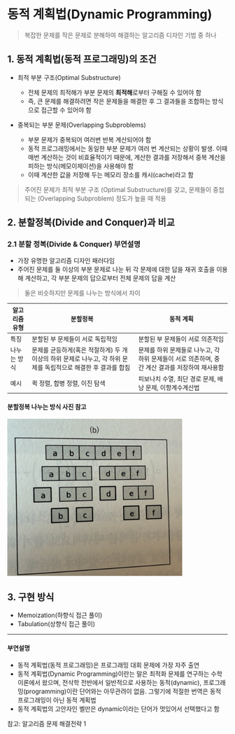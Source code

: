 # 동적 계획법(Dynamic Programming)
> 복잡한 문제를 작은 문제로 분해하여 해결하는 알고리즘 디자인 기법 중 하나

## 1. 동적 계획법(동적 프로그래밍)의 조건

- 최적 부분 구조(Optimal Substructure)
  - 전체 문제의 최적해가 부분 문제의 **최적해**로부터 구해질 수 있어야 함
  - 즉, 큰 문제를 해결하려면 작은 문제들을 해결한 후 그 결과들을 조합하는 방식으로 접근할 수 있어야 함
  

- 중복되는 부분 문제(Overlapping Subproblems)
  - 부분 문제가 중복되어 여러번 반복 계산되어야 함
  - 동적 프로그래밍에서는 동일한 부분 문제가 여러 번 계산되는 상황이 발생. 이때 매번 계산하는 것이 비효율적이기 때문에, 계산한 결과를 저장해서 중복 계산을 피하는 방식(메모이제이션)을 사용해야 함
  - 이때 계산한 값을 저장해 두는 메모리 장소를 캐시(cache)라고 함

> 주어진 문제가 최적 부분 구조 (Optimal Substructure)를 갖고, 문제들이 중첩되는 (Overlapping Subproblem) 정도가 높을 때 적용

## 2. 분할정복(Divide and Conquer)과 비교

### 2.1 분할 정복(Divide & Conquer) 부연설명
- 가장 유명한 알고리즘 디자인 패러다임
- 주어진 문제를 둘 이상의 부분 문제로 나눈 뒤 각 문제에 대한 답을 재귀 호출을 이용해 계산하고, 각 부분 문제의 답으로부터 전체 문제의 답을 계산

> 둘은 비슷하지만 문제를 나누는 방식에서 차이

 알고리즘 유형 | 분할정복                                             | 동적 계획                                                   |
|---------|--------------------------------------------------|---------------------------------------------------------|
| 특징      | 분할된 부 문제들이 서로 독립적임                               | 분할된 부 문제들이 서로 의존적임                                      |
| 나누는 방식  | 문제를 균등하게(혹은 적절하게) 두 개 이상의 하위 문제로 나누고, 각 하위 문제를 독립적으로 해결한 후 결과를 합침 | 문제를 하위 문제들로 나누고, 각 하위 문제들이 서로 의존하며, 중간 계산 결과를 저장하여 재사용함 |
| 예시      | 퀵 정렬, 합병 정렬, 이진 탐색                               | 피보나치 수열, 최단 경로 문제, 배낭 문제, 이항계수계산법                       |


#### 분할정복 나누는 방식 사진 참고
<img src="images/divide_conquer_example.png" width="400">
    
## 3. 구현 방식
- Memoization(하향식 접근 풀이)
- Tabulation(상향식 접근 풀이)

---
#### 부연설명
- 동적 계획법(동적 프로그래밍)은 프로그래밍 대회 문제에 가장 자주 출연
- 동적 계획법(Dynamic Programming)이란는 말은 최적화 문제를 연구하는 수학 이론에서 왔으며, 전삭학 전반에서 일반적으로 사용하는 동적(dynamic), 프로그래밍(programming)이란 단어와는 아무관려이 없음. 그렇기에 적절한 번역은 동적 프로그래밍이 아닌 동적 계획법
- 동적 계획법의 고안자인 벨만은 dynamic이라는 단어가 멋있어서 선택했다고 함

참고: 알고리즘 문제 해결전략 1